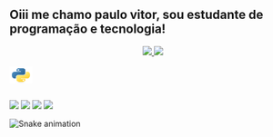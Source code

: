 ## Oiii me chamo paulo vitor, sou estudante de programação e tecnologia!
<div align="center">
  <a href="https://github.com/vsouza99">
  <img height="180em" src="https://github-readme-stats.vercel.app/api?username=vsouza99&show_icons=true&theme=dracula&include_all_commits=true&count_private=true"/>
  <img height="180em" src="https://github-readme-stats.vercel.app/api/top-langs/?username=vsouza99&layout=compact&langs_count=7&theme=dracula"/>
</div>
<div style="display: inline_block"><br>
  <img align="center" alt="vitor-Python" height="30" width="40" src="https://raw.githubusercontent.com/devicons/devicon/master/icons/python/python-original.svg">
 

  
  ##
 
<div> 
  <a href="https://instagram.com/rafaballerini" target="_blank"><img src="https://img.shields.io/badge/-Instagram-%23E4405F?style=for-the-badge&logo=instagram&logoColor=white" target="_blank"></a>
 <a href="https://discord.gg/wagxzStdcR" target="_blank"><img src="https://img.shields.io/badge/Discord-7289DA?style=for-the-badge&logo=discord&logoColor=white" target="_blank"></a> 
  <a href = "mailto:paulovitorsouza_99@outlook.com.br"><img src="https://img.shields.io/badge/Microsoft_Outlook-0078D4?style=for-the-badge&logo=microsoft-outlook&logoColor=black" target="_blank"></a>
  <a href="https://www.linkedin.com/in/paulo-vitor-ferreira-699a17163/" target="_blank"><img src="https://img.shields.io/badge/-LinkedIn-%230077B5?style=for-the-badge&logo=linkedin&logoColor=white" target="_blank"></a> 
 
  ![Snake animation](https://github.com/vsouza99/vsouza99/blob/output/github-contribution-grid-snake.svg)
 
</div>
